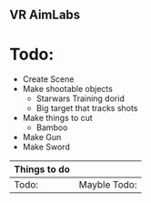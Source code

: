 ## VR AimLabs
# Todo:
- Create Scene
- Make shootable objects
  - Starwars Training dorid
  - Big target that tracks shots
- Make things to cut
  - Bamboo
- Make Gun
- Make Sword

| Things to do |            |
| ----------- | ----------- |
| Todo: | Mayble Todo: |
